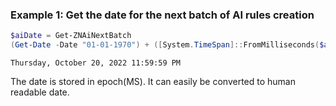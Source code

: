 ### Example 1: Get the date for the next batch of AI rules creation
```powershell
$aiDate = Get-ZNAiNextBatch
(Get-Date -Date "01-01-1970") + ([System.TimeSpan]::FromMilliseconds($ai))
```

```output
Thursday, October 20, 2022 11:59:59 PM
```

The date is stored in epoch(MS). It can easily be converted to human readable date.
